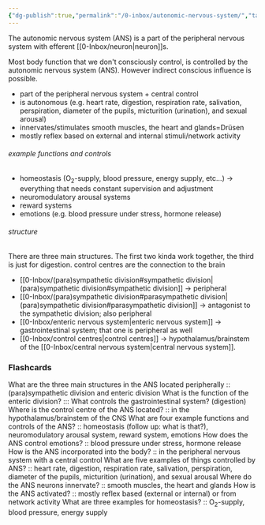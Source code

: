 ```yaml
---
{"dg-publish":true,"permalink":"/0-inbox/autonomic-nervous-system/","tags":["uni/fmb/ans"]}
---
```


The autonomic nervous system (ANS) is a part of the peripheral nervous system with efferent [[0-Inbox/neuron\|neuron]]s.

Most body function that we don't consciously control, is controlled by the autonomic nervous system (ANS). However indirect conscious influence is possible.
- part of the peripheral nervous system + central control
- is autonomous (e.g. heart rate, digestion, respiration rate, salivation, perspiration, diameter of the pupils, micturition (urination), and sexual arousal)
- innervates/stimulates smooth muscles, the heart and glands=Drüsen
- mostly reflex based on external and internal stimuli/network activity

###### example functions and controls
- homeostasis (O$_2$-supply, blood pressure, energy supply, etc...) → everything that needs constant supervision and adjustment
- neuromodulatory arousal systems
- reward systems
- emotions (e.g. blood pressure under stress, hormone release)

###### structure
There are three main structures. The first two kinda work together, the third is just for digestion. control centres are the connection to the brain
- [[0-Inbox/(para)sympathetic division#sympathetic division\|(para)sympathetic division#sympathetic division]] → peripheral
- [[0-Inbox/(para)sympathetic division#parasympathetic division\|(para)sympathetic division#parasympathetic division]] → antagonist to the sympathetic division; also peripheral
- [[0-Inbox/enteric nervous system\|enteric nervous system]] → gastrointestinal system; that one is peripheral as well
- [[0-Inbox/control centres\|control centres]] → hypothalamus/brainstem of the [[0-Inbox/central nervous system\|central nervous system]].

### Flashcards
What are the three main structures in the ANS located peripherally :: (para)sympathetic division and enteric division
What is the function of the enteric division? ::: What controls the gastrointestinal system? (digestion)
Where is the control centre of the ANS located? :: in the hypothalamus/brainstem of the CNS
What are four example functions and controls of the ANS? :: homeostasis (follow up: what is that?), neuromodulatory arousal system, reward system, emotions 
How does the ANS control emotions? :: blood pressure under stress, hormone release
How is the ANS incorporated into the body? :: in the peripheral nervous system with a central control
What are five examples of things controlled by ANS? :: heart rate, digestion, respiration rate, salivation, perspiration, diameter of the pupils, micturition (urination), and sexual arousal
Where do the ANS neurons innervate? :: smooth muscles, the heart and glands
How is the ANS activated? :: mostly reflex based (external or internal) or from network activity
What are three examples for homeostasis? :: O$_2$-supply, blood pressure, energy supply